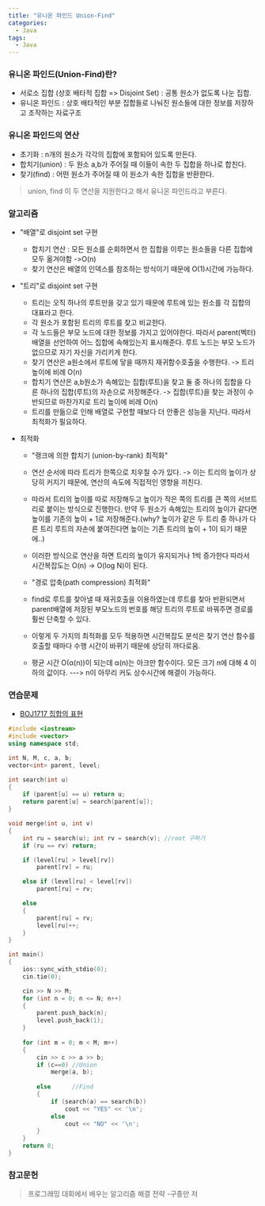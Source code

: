 ```yaml
---
title: "유니온 파인드 Union-Find"
categories:
  - Java
tags:
  - Java
---
```


### 유니온 파인드(Union-Find)란?
- 서로소 집합 (상호 배타적 집합 => Disjoint Set) : 공통 원소가 없도록 나눈 집합.
- 유니온 파인드 : 상호 배타적인 부분 집합들로 나눠진 원소들에 대한 정보를 저장하고 조작하는 자료구조

### 유니온 파인드의 연산
- 초기화 : n개의 원소가 각각의 집합에 포함되어 있도록 만든다.
- 합치기(union) : 두 원소 a,b가 주어질 때 이들이 속한 두 집합을 하나로 합친다.
- 찾기(find) : 어떤 원소가 주어질 때 이 원소가 속한 집합을 반환한다.
>union, find 이 두 연산을 지원한다고 해서 유니온 파인드라고 부른다.

### 알고리즘
- "배열"로 disjoint set 구현
  - 합치기 연산 : 모든 원소를 순회하면서 한 집합을 이루는 원소들을 다른 집합에 모두 옮겨야함 ->O(n)
  - 찾기 연산은 배열의 인덱스를 참조하는 방식이기 때문에 O(1)시간에 가능하다.

- "트리"로 disjoint set 구현
  - 트리는 오직 하나의 루트만을 갖고 있기 때문에 루트에 있는 원소를 각 집합의 대표라고 한다.
  - 각 원소가 포함된 트리의 루트를 찾고 비교한다.
  - 각 노드들은 부모 노드에 대한 정보를 가지고 있어야한다. 따라서 parent(벡터)배열을 선언하여 어느 집합에 속해있는지 표시해준다. 루트 노드는 부모 노드가 없으므로 자기 자신을 가리키게 한다.
  - 찾기 연산은 a원소에서 루트에 닿을 때까지 재귀함수호출을 수행한다. -> 트리 높이에 비례 O(n)
  - 합치기 연산은 a,b원소가 속해있는 집합(루트)을 찾고 둘 중 하나의 집합을 다른 하나의 집합(루트)의 자손으로 저장해준다. -> 집합(루트)을 찾는 과정이 수반되므로 마찬가지로 트리 높이에 비례 O(n)
  - 트리를 만듦으로 인해 배열로 구현할 때보다 더 안좋은 성능을 지닌다. 따라서 최적화가 필요하다.

- 최적화
  - "랭크에 의한 합치기 (union-by-rank) 최적화"
  - 연산 순서에 따라 트리가 한쪽으로 치우칠 수가 있다. -> 이는 트리의 높이가 상당히 커지기 때문에, 연산의 속도에 직접적인 영향을 끼친다.
  - 따라서 트리의 높이를 따로 저장해두고 높이가 작은 쪽의 트리를 큰 쪽의 서브트리로 붙이는 방식으로 진행한다. 만약 두 원소가 속해있는 트리의 높이가 같다면 높이를 기존의 높이 + 1로 저장해준다.(why? 높이가 같은 두 트리 중 하나가 다른 트리 루트의 자손에 붙여진다면 높이는 기존 트리의 높이 + 1이 되기 때문에..) 
  - 이러한 방식으로 연산을 하면 트리의 높이가 유지되거나 1씩 증가한다 따라서 시간복잡도는 O(n) -> O(log N)이 된다.
 
  - "경로 압축(path compression) 최적화"
  - find로 루트를 찾아낼 때 재귀호출을 이용하였는데 루트를 찾아 반환되면서 parent배열에 저장된 부모노드의 번호를 해당 트리의 루트로 바꿔주면 경로를 훨씬 단축할 수 있다.
  - 이렇게 두 가지의 최적화를 모두 적용하면 시간복잡도 분석은 찾기 연산 함수를 호출할 때마다 수행 시간이 바뀌기 때문에 상당히 까다로움.
  - 평균 시간 O(α(n))이 되는데 α(n)는 아크만 함수이다. 모든 크기 n에 대해 4 이하의 값이다. ---> n이 아무리 커도 상수시간에 해결이 가능하다.

### 연습문제
- [BOJ1717 집합의 표현](https://www.acmicpc.net/problem/1717)

```cpp
#include <iostream>
#include <vector>
using namespace std;

int N, M, c, a, b;
vector<int> parent, level;

int search(int u) 
{
	if (parent[u] == u) return u;
	return parent[u] = search(parent[u]);
}

void merge(int u, int v) 
{
	int ru = search(u); int rv = search(v); //root 구하기
	if (ru == rv) return;

	if (level[ru] > level[rv]) 
		parent[rv] = ru;

	else if (level[ru] < level[rv])
		parent[ru] = rv;

	else
	{
		parent[ru] = rv;
		level[ru]++;
	}
}

int main() 
{
	ios::sync_with_stdio(0);
	cin.tie(0);

	cin >> N >> M;
	for (int n = 0; n <= N; n++) 
	{
		parent.push_back(n);
		level.push_back(1);
	}
	
	for (int m = 0; m < M; m++)
	{
		cin >> c >> a >> b;
		if (c==0) //Union
			merge(a, b);
		
		else	  //Find
		{
			if (search(a) == search(b))
				cout << "YES" << '\n';
			else
				cout << "NO" << '\n';
		}
	}
	return 0;
}
```

### 참고문헌
>프로그래밍 대회에서 배우는 알고리즘 해결 전략 -구종만 저